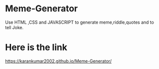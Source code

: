 # Meme-Generator
Use HTML ,CSS and JAVASCRIPT to generate meme,riddle,quotes and to tell Joke.
# Here is the link
https://karankumar2002.github.io/Meme-Generator/
